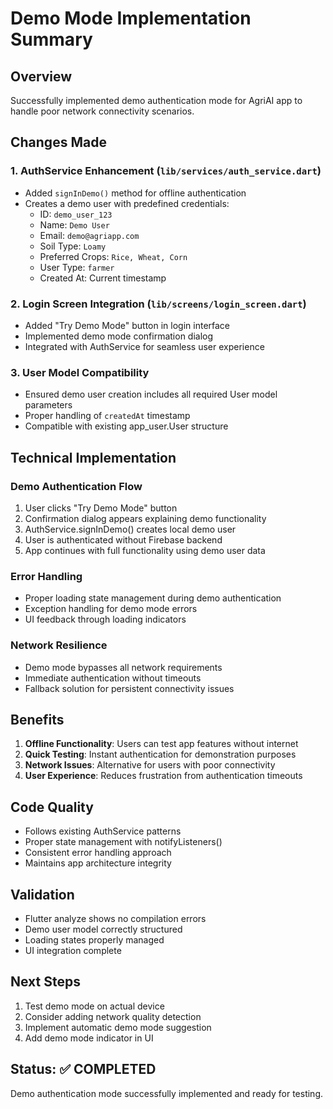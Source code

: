 # Demo Mode Implementation Summary

## Overview
Successfully implemented demo authentication mode for AgriAI app to handle poor network connectivity scenarios.

## Changes Made

### 1. AuthService Enhancement (`lib/services/auth_service.dart`)
- Added `signInDemo()` method for offline authentication
- Creates a demo user with predefined credentials:
  - ID: `demo_user_123`
  - Name: `Demo User`
  - Email: `demo@agriapp.com`
  - Soil Type: `Loamy`
  - Preferred Crops: `Rice, Wheat, Corn`
  - User Type: `farmer`
  - Created At: Current timestamp

### 2. Login Screen Integration (`lib/screens/login_screen.dart`)
- Added "Try Demo Mode" button in login interface
- Implemented demo mode confirmation dialog
- Integrated with AuthService for seamless user experience

### 3. User Model Compatibility
- Ensured demo user creation includes all required User model parameters
- Proper handling of `createdAt` timestamp
- Compatible with existing app_user.User structure

## Technical Implementation

### Demo Authentication Flow
1. User clicks "Try Demo Mode" button
2. Confirmation dialog appears explaining demo functionality
3. AuthService.signInDemo() creates local demo user
4. User is authenticated without Firebase backend
5. App continues with full functionality using demo user data

### Error Handling
- Proper loading state management during demo authentication
- Exception handling for demo mode errors
- UI feedback through loading indicators

### Network Resilience
- Demo mode bypasses all network requirements
- Immediate authentication without timeouts
- Fallback solution for persistent connectivity issues

## Benefits
1. **Offline Functionality**: Users can test app features without internet
2. **Quick Testing**: Instant authentication for demonstration purposes
3. **Network Issues**: Alternative for users with poor connectivity
4. **User Experience**: Reduces frustration from authentication timeouts

## Code Quality
- Follows existing AuthService patterns
- Proper state management with notifyListeners()
- Consistent error handling approach
- Maintains app architecture integrity

## Validation
- Flutter analyze shows no compilation errors
- Demo user model correctly structured
- Loading states properly managed
- UI integration complete

## Next Steps
1. Test demo mode on actual device
2. Consider adding network quality detection
3. Implement automatic demo mode suggestion
4. Add demo mode indicator in UI

## Status: ✅ COMPLETED
Demo authentication mode successfully implemented and ready for testing.